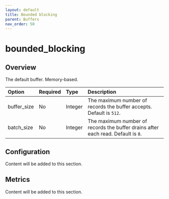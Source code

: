 ```yaml
---
layout: default
title: Bounded blocking
parent: Buffers
nav_order: 50
---
```


# bounded_blocking

## Overview

The default buffer. Memory-based.

Option | Required | Type | Description
:--- | :--- | :--- | :---
buffer_size | No | Integer | The maximum number of records the buffer accepts. Default is `512`.
batch_size | No | Integer | The maximum number of records the buffer drains after each read. Default is `8`.

## Configuration

Content will be added to this section.

## Metrics

Content will be added to this section.